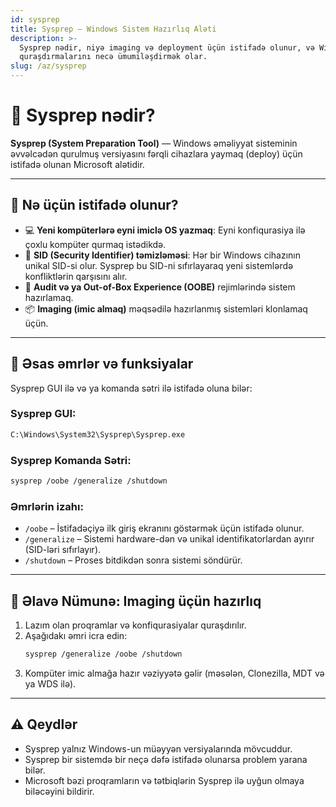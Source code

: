 ```yaml
---
id: sysprep
title: Sysprep – Windows Sistem Hazırlıq Aləti
description: >-
  Sysprep nədir, niyə imaging və deployment üçün istifadə olunur, və Windows
  quraşdırmalarını necə ümumiləşdirmək olar.
slug: /az/sysprep
---
```


# 🧰 Sysprep nədir?

**Sysprep (System Preparation Tool)** — Windows əməliyyat sisteminin əvvəlcədən qurulmuş versiyasını fərqli cihazlara yaymaq (deploy) üçün istifadə olunan Microsoft alətidir.

---

## 🎯 Nə üçün istifadə olunur?

- 💻 **Yeni kompüterlərə eyni imiclə OS yazmaq**: Eyni konfiqurasiya ilə çoxlu kompüter qurmaq istədikdə.
- 🧹 **SID (Security Identifier) təmizləməsi**: Hər bir Windows cihazının unikal SID-si olur. Sysprep bu SID-ni sıfırlayaraq yeni sistemlərdə konfliktlərin qarşısını alır.
- 🧰 **Audit və ya Out-of-Box Experience (OOBE)** rejimlərində sistem hazırlamaq.
- 📦 **Imaging (imic almaq)** məqsədilə hazırlanmış sistemləri klonlamaq üçün.

---

## 🔧 Əsas əmrlər və funksiyalar

Sysprep GUI ilə və ya komanda sətri ilə istifadə oluna bilər:

### Sysprep GUI:
```bash
C:\Windows\System32\Sysprep\Sysprep.exe
```

### Sysprep Komanda Sətri:
```bash
sysprep /oobe /generalize /shutdown
```

### Əmrlərin izahı:
- `/oobe` – İstifadəçiyə ilk giriş ekranını göstərmək üçün istifadə olunur.
- `/generalize` – Sistemi hardware-dən və unikal identifikatorlardan ayırır (SID-ləri sıfırlayır).
- `/shutdown` – Proses bitdikdən sonra sistemi söndürür.

---

## 📝 Əlavə Nümunə: Imaging üçün hazırlıq

1. Lazım olan proqramlar və konfiqurasiyalar quraşdırılır.
2. Aşağıdakı əmri icra edin:
   ```bash
   sysprep /generalize /oobe /shutdown
   ```
3. Kompüter imic almağa hazır vəziyyətə gəlir (məsələn, Clonezilla, MDT və ya WDS ilə).

---

## ⚠️ Qeydlər

- Sysprep yalnız Windows-un müəyyən versiyalarında mövcuddur.
- Sysprep bir sistemdə bir neçə dəfə istifadə olunarsa problem yarana bilər.
- Microsoft bəzi proqramların və tətbiqlərin Sysprep ilə uyğun olmaya biləcəyini bildirir.
